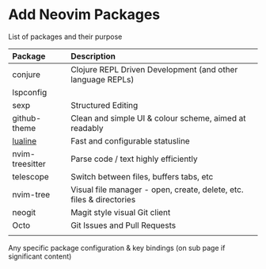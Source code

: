 # Add Neovim Packages

List of packages and their purpose

| Package               | Description                                                          |
|:----------------------|:---------------------------------------------------------------------|
| conjure               | Clojure REPL Driven Development (and other language REPLs)           |
| lspconfig             |                                                                      |
| sexp                  | Structured Editing                                                   |
| github-theme          | Clean and simple UI & colour scheme, aimed at readably               |
| [lualine](lualine.md) | Fast and configurable statusline                                     |
| nvim-treesitter       | Parse code / text highly efficiently                                 |
| telescope             | Switch between files, buffers tabs, etc                              |
| nvim-tree             | Visual file manager - open, create, delete, etc. files & directories |
| neogit                | Magit style visual Git client                                        |
| Octo                  | Git Issues and Pull Requests                                         |
|                       |                                                                      |

Any specific package configuration & key bindings (on sub page if significant content)
